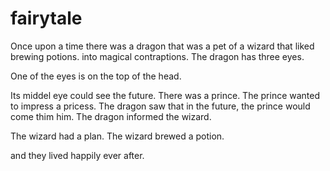 # fairytale

Once upon a time there was a dragon
that was a pet of a wizard that liked
brewing potions.
into magical contraptions.
The dragon has three eyes.

One of the eyes is on the top of the head. 

Its middel eye could see the future.
There was a prince.
The prince wanted to impress a pricess.
The dragon saw that in the future, the prince would come thim him.
The dragon informed the wizard.


The wizard had a plan.
The wizard brewed a potion.

and they lived happily ever after.
